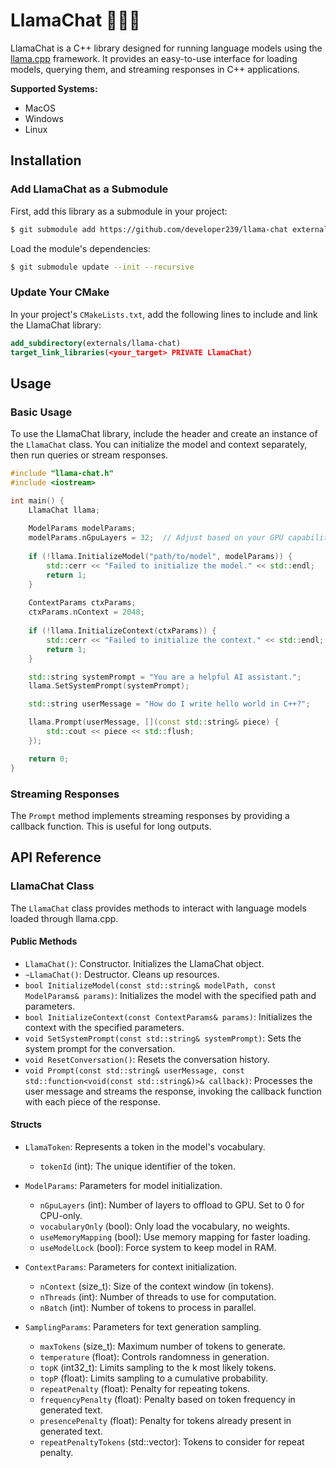 # LlamaChat 🦙🦙🦙

LlamaChat is a C++ library designed for running language models using the [llama.cpp](https://github.com/ggerganov/llama.cpp) framework. It provides an easy-to-use interface for loading models, querying them, and streaming responses in C++ applications.

**Supported Systems:**

- MacOS
- Windows
- Linux

## Installation

### Add LlamaChat as a Submodule

First, add this library as a submodule in your project:

```bash
$ git submodule add https://github.com/developer239/llama-chat externals/llama-chat
```

Load the module's dependencies:

```bash
$ git submodule update --init --recursive
```

### Update Your CMake

In your project's `CMakeLists.txt`, add the following lines to include and link the LlamaChat library:

```cmake
add_subdirectory(externals/llama-chat)
target_link_libraries(<your_target> PRIVATE LlamaChat)
```

## Usage

### Basic Usage

To use the LlamaChat library, include the header and create an instance of the `LlamaChat` class. You can initialize the model and context separately, then run queries or stream responses.

```cpp
#include "llama-chat.h"
#include <iostream>

int main() {
    LlamaChat llama;
    
    ModelParams modelParams;
    modelParams.nGpuLayers = 32;  // Adjust based on your GPU capabilities
    
    if (!llama.InitializeModel("path/to/model", modelParams)) {
        std::cerr << "Failed to initialize the model." << std::endl;
        return 1;
    }
    
    ContextParams ctxParams;
    ctxParams.nContext = 2048;
    
    if (!llama.InitializeContext(ctxParams)) {
        std::cerr << "Failed to initialize the context." << std::endl;
        return 1;
    }

    std::string systemPrompt = "You are a helpful AI assistant.";
    llama.SetSystemPrompt(systemPrompt);

    std::string userMessage = "How do I write hello world in C++?";

    llama.Prompt(userMessage, [](const std::string& piece) {
        std::cout << piece << std::flush;
    });

    return 0;
}
```

### Streaming Responses

The `Prompt` method implements streaming responses by providing a callback function. This is useful for long outputs.

## API Reference

### LlamaChat Class

The `LlamaChat` class provides methods to interact with language models loaded through llama.cpp.

#### Public Methods

- `LlamaChat()`: Constructor. Initializes the LlamaChat object.
- `~LlamaChat()`: Destructor. Cleans up resources.
- `bool InitializeModel(const std::string& modelPath, const ModelParams& params)`: Initializes the model with the specified path and parameters.
- `bool InitializeContext(const ContextParams& params)`: Initializes the context with the specified parameters.
- `void SetSystemPrompt(const std::string& systemPrompt)`: Sets the system prompt for the conversation.
- `void ResetConversation()`: Resets the conversation history.
- `void Prompt(const std::string& userMessage, const std::function<void(const std::string&)>& callback)`: Processes the user message and streams the response, invoking the callback function with each piece of the response.

#### Structs

- `LlamaToken`: Represents a token in the model's vocabulary.
    - `tokenId` (int): The unique identifier of the token.

- `ModelParams`: Parameters for model initialization.
    - `nGpuLayers` (int): Number of layers to offload to GPU. Set to 0 for CPU-only.
    - `vocabularyOnly` (bool): Only load the vocabulary, no weights.
    - `useMemoryMapping` (bool): Use memory mapping for faster loading.
    - `useModelLock` (bool): Force system to keep model in RAM.

- `ContextParams`: Parameters for context initialization.
    - `nContext` (size_t): Size of the context window (in tokens).
    - `nThreads` (int): Number of threads to use for computation.
    - `nBatch` (int): Number of tokens to process in parallel.

- `SamplingParams`: Parameters for text generation sampling.
    - `maxTokens` (size_t): Maximum number of tokens to generate.
    - `temperature` (float): Controls randomness in generation.
    - `topK` (int32_t): Limits sampling to the k most likely tokens.
    - `topP` (float): Limits sampling to a cumulative probability.
    - `repeatPenalty` (float): Penalty for repeating tokens.
    - `frequencyPenalty` (float): Penalty based on token frequency in generated text.
    - `presencePenalty` (float): Penalty for tokens already present in generated text.
    - `repeatPenaltyTokens` (std::vector<LlamaToken>): Tokens to consider for repeat penalty.
